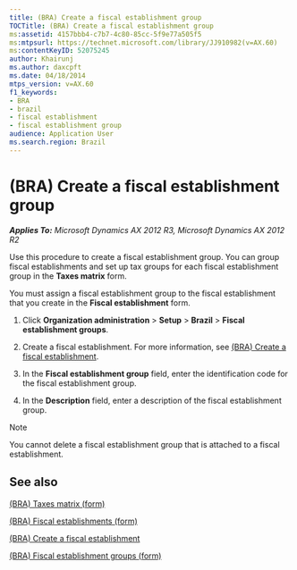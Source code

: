 ```yaml
---
title: (BRA) Create a fiscal establishment group
TOCTitle: (BRA) Create a fiscal establishment group
ms:assetid: 4157bbb4-c7b7-4c80-85cc-5f9e77a505f5
ms:mtpsurl: https://technet.microsoft.com/library/JJ910982(v=AX.60)
ms:contentKeyID: 52075245
author: Khairunj
ms.author: daxcpft
ms.date: 04/18/2014
mtps_version: v=AX.60
f1_keywords:
- BRA
- brazil
- fiscal establishment
- fiscal establishment group
audience: Application User
ms.search.region: Brazil
---
```


# (BRA) Create a fiscal establishment group 


_**Applies To:** Microsoft Dynamics AX 2012 R3, Microsoft Dynamics AX 2012 R2_

Use this procedure to create a fiscal establishment group. You can group fiscal establishments and set up tax groups for each fiscal establishment group in the **Taxes matrix** form.

You must assign a fiscal establishment group to the fiscal establishment that you create in the **Fiscal establishment** form.

1.  Click **Organization administration** \> **Setup** \> **Brazil** \> **Fiscal establishment groups**.

2.  Create a fiscal establishment. For more information, see [(BRA) Create a fiscal establishment](bra-create-a-fiscal-establishment.md).

3.  In the **Fiscal establishment group** field, enter the identification code for the fiscal establishment group.

4.  In the **Description** field, enter a description of the fiscal establishment group.


> [!NOTE]
> <P>You cannot delete a fiscal establishment group that is attached to a fiscal establishment.</P>



## See also

[(BRA) Taxes matrix (form)](https://technet.microsoft.com/library/jj923368\(v=ax.60\))

[(BRA) Fiscal establishments (form)](https://technet.microsoft.com/library/jj933531\(v=ax.60\))

[(BRA) Create a fiscal establishment](bra-create-a-fiscal-establishment.md)

[(BRA) Fiscal establishment groups (form)](https://technet.microsoft.com/library/jj923398\(v=ax.60\))

  


